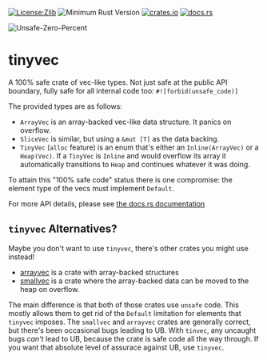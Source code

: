 [![License:Zlib](https://img.shields.io/badge/License-Zlib-brightgreen.svg)](https://opensource.org/licenses/Zlib)
![Minimum Rust Version](https://img.shields.io/badge/Min%20Rust-1.34-green.svg)
[![crates.io](https://img.shields.io/crates/v/tinyvec.svg)](https://crates.io/crates/tinyvec)
[![docs.rs](https://docs.rs/tinyvec/badge.svg)](https://docs.rs/tinyvec/)

![Unsafe-Zero-Percent](https://img.shields.io/badge/Unsafety-0%25-brightgreen.svg)

# tinyvec

A 100% safe crate of vec-like types.
Not just safe at the public API boundary, fully safe for all internal code too: `#![forbid(unsafe_code)]`

The provided types are as follows:
* `ArrayVec` is an array-backed vec-like data structure. It panics on overflow.
* `SliceVec` is similar, but using a `&mut [T]` as the data backing.
* `TinyVec` (`alloc` feature) is an enum that's either an `Inline(ArrayVec)` or a `Heap(Vec)`.
  If a `TinyVec` is `Inline` and would overflow its array it automatically transitions to `Heap` and continues whatever it was doing.

To attain this "100% safe code" status there is one compromise: the element type of the vecs must implement `Default`.

For more API details, please see [the docs.rs documentation](https://docs.rs/tinyvec/)

## `tinyvec` Alternatives?

Maybe you don't want to use `tinyvec`, there's other crates you might use instead!

* [arrayvec](https://docs.rs/arrayvec) is a crate with array-backed structures
* [smallvec](https://docs.rs/smallvec) is a crate where the array-backed data can be moved to the heap on overflow.

The main difference is that both of those crates use `unsafe` code.
This mostly allows them to get rid of the `Default` limitation for elements that `tinyvec` imposes.
The `smallvec` and `arrayvec` crates are generally correct, but there's been occasional bugs leading to UB.
With `tinvec`, any uncaught bugs *can't* lead to UB, because the crate is safe code all the way through.
If you want that absolute level of assurace against UB, use `tinyvec`.
